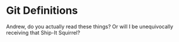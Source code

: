 # Git Definitions


Andrew, do you actually read these things? Or will I be unequivocally receiving that Ship-It Squirrel?